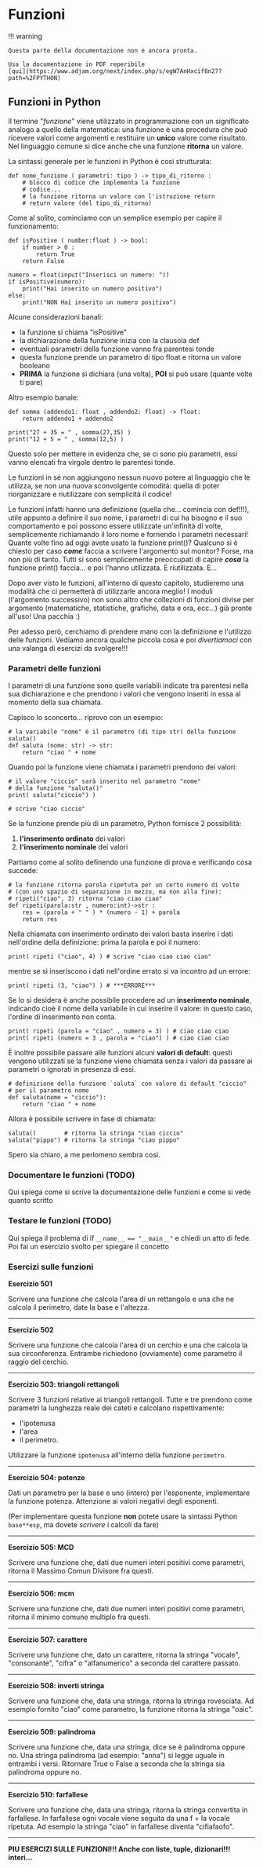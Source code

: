 # Funzioni

!!! warning

    Questa parte della documentazione non è ancora pronta.

    Usa la documentazione in PDF reperibile
    [qui](https://www.adjam.org/next/index.php/s/egW7AnHxcif8n27?path=%2FPYTHON)



<!-- ############################################################################################ -->

## Funzioni in Python

Il termine "*funzione*" viene utilizzato in programmazione con un significato analogo a quello della matematica: 
una funzione è una procedura che può ricevere valori come argomenti e restituire un **unico** valore come risultato. 
Nel linguaggio comune si dice anche che una funzione **ritorna** un valore.

La sintassi generale per le funzioni in Python è così strutturata:

    def nome_funzione ( parametri: tipo ) -> tipo_di_ritorno :
        # blocco di codice che implementa la funzione
        # codice... 
        # la funzione ritorna un valore con l'istruzione return
        # return valore (del tipo_di_ritorno)

Come al solito, cominciamo con un semplice esempio per capire il funzionamento:

    def isPositive ( number:float ) -> bool:
        if number > 0 :
            return True
        return False
    
    numero = float(input("Inserisci un numero: "))
    if isPositive(numero):
        print("Hai inserito un numero positivo")
    else:
        print("NON Hai inserito un numero positivo")
    
    
Alcune considerazioni banali:

- la funzione si chiama "isPositive"
- la dichiarazione della funzione inizia con la clausola def
- eventuali parametri della funzione vanno fra parentesi tonde
- questa funzione prende un parametro di tipo float e ritorna un valore booleano
- **PRIMA** la funzione si dichiara (una volta), **POI** si può usare (quante volte ti pare)

Altro esempio banale:

    def somma (addendo1: float , addendo2: float) -> float:
        return addendo1 + addendo2
    
    print("27 + 35 = " , somma(27,35) )
    print("12 + 5 = " , somma(12,5) )

Questo solo per mettere in evidenza che, se ci sono più parametri, essi
vanno elencati fra virgole dentro le parentesi tonde.

Le funzioni in sé non aggiungono nessun nuovo potere al linguaggio che
le utilizza, se non una nuova sconvolgente comodità: quella di poter
riorganizzare e riutilizzare con semplicità il codice!

Le funzioni infatti hanno una definizione (quella che... comincia con
def!!!), utile appunto a definire il suo nome, i parametri di cui ha
bisogno e il suo comportamento e poi possono essere utilizzate
un'infinità di volte, semplicemente richiamando il loro nome e fornendo
i parametri necessari! Quante volte fino ad oggi avete usato la funzione
print()? Qualcuno si è chiesto per caso ***come*** faccia a scrivere
l'argomento sul monitor? Forse, ma non più di tanto. Tutti si sono
semplicemente preoccupati di capire ***cosa*** la funzione print()
faccia... e poi l'hanno utilizzata. E riutilizzata. E...

Dopo aver visto le funzioni, all'interno di questo capitolo, studieremo
una modalità che ci permetterà di utilizzarle ancora meglio! I moduli
(l'argomento successivo) non sono altro che collezioni di funzioni
divise per argomento (matematiche, statistiche, grafiche, data e ora,
ecc...) già pronte all'uso! Una pacchia :)

Per adesso però, cerchiamo di prendere mano con la definizione e
l'utilizzo delle funzioni. Vediamo ancora qualche piccola cosa e poi
*divertiamoci* con una valanga di esercizi da svolgere!!!



<!-- ############################################################################################ -->

### Parametri delle funzioni

I parametri di una funzione sono quelle variabili indicate tra parentesi
nella sua dichiarazione e che prendono i valori che vengono inseriti in
essa al momento della sua chiamata.

Capisco lo sconcerto... riprovo con un esempio:

    # la variabile "nome" è il parametro (di tipo str) della funzione saluta()
    def saluta (nome: str) -> str:
        return "ciao " + nome

Quando poi la funzione viene chiamata i parametri prendono dei valori:

    # il valore "ciccio" sarà inserito nel parametro "nome"
    # della funzione "saluta()"
    print( saluta("ciccio") )
    
    # scrive "ciao ciccio"

Se la funzione prende più di un parametro, Python fornisce 2 possibilità:

1. **l'inserimento ordinato** dei valori
2. **l'inserimento nominale** dei valori

Partiamo come al solito definendo una funzione di prova e verificando cosa succede:

    # la funzione ritorna parola ripetuta per un certo numero di volte
    # (con uno spazio di separazione in mezzo, ma non alla fine):
    # ripeti("ciao", 3) ritorna "ciao ciao ciao"
    def ripeti(parola:str , numero:int)->str :
        res = (parola + " " ) * (numero - 1) + parola
        return res

Nella chiamata con inserimento ordinato dei valori basta inserire i dati
nell'ordine della definizione: prima la parola e poi il numero:

    print( ripeti ("ciao", 4) ) # scrive "ciao ciao ciao ciao"

mentre se si inseriscono i dati nell'ordine errato si va incontro ad un errore:

    print( ripeti (3, "ciao") ) # ***ERRORE***

Se lo si desidera è anche possibile procedere ad un **inserimento nominale**, 
indicando cioè il nome della variabile in cui inserire il valore: in questo caso, l'ordine di inserimento non conta.

    print( ripeti (parola = "ciao" , numero = 3) ) # ciao ciao ciao
    print( ripeti (numero = 3 , parola = "ciao") ) # ciao ciao ciao

È inoltre possibile passare alle funzioni alcuni **valori di default**: questi vengono utilizzati se la funzione 
viene chiamata senza i valori da passare ai parametri o ignorati in presenza di essi.

    # definizione della funzione `saluta` con valore di default "ciccio"
    # per il parametro nome
    def saluta(nome = "ciccio"):
        return "ciao " + nome

Allora è possibile scrivere in fase di chiamata:

    saluta()        # ritorna la stringa "ciao ciccio"
    saluta("pippo") # ritorna la stringa "ciao pippo"

Spero sia chiaro, a me perlomeno sembra così.

<!-- ############################################################################################ -->

### Documentare le funzioni (TODO)

Qui spiega come si scrive la documentazione delle funzioni e come si vede quanto scritto

<!-- ############################################################################################ -->

### Testare le funzioni (TODO)

Qui spiega il problema di if `__name__ == "__main__"` e chiedi un atto di fede. Poi fai un esercizio svolto per spiegare il concetto

<!-- ############################################################################################ -->

### Esercizi sulle funzioni

**Esercizio 501**

Scrivere una funzione che calcola l'area di un rettangolo e una che ne
calcola il perimetro, date la base e l'altezza.

------------------------------------------------------------------------------------------------

**Esercizio 502**

Scrivere una funzione che calcola l'area di un cerchio e una che
calcola la sua circonferenza. Entrambe richiedono (ovviamente) come
parametro il raggio del cerchio.

------------------------------------------------------------------------------------------------

**Esercizio 503: triangoli rettangoli**

Scrivere 3 funzioni relative ai triangoli rettangoli. Tutte e tre
prendono come parametri la lunghezza reale dei cateti e calcolano
rispettivamente:

- l'ipotenusa
- l'area
- il perimetro.

Utilizzare la funzione `ipotenusa` all'interno della funzione `perimetro`.

------------------------------------------------------------------------------------------------

**Esercizio 504: potenze**

Dati un parametro per la base e uno (intero) per l'esponente,
implementare la funzione potenza. Attenzione ai valori negativi degli
esponenti.

(Per implementare questa funzione **non** potete usare la sintassi Python `base**esp`, ma dovete *scrivere* i calcoli da fare)

------------------------------------------------------------------------------------------------

**Esercizio 505: MCD**

Scrivere una funzione che, dati due numeri interi positivi come parametri, ritorna il Massimo Comun Divisore fra questi.

------------------------------------------------------------------------------------------------

**Esercizio 506: mcm**

Scrivere una funzione che, dati due numeri interi positivi come parametri, ritorna il minimo comune multiplo fra questi.

------------------------------------------------------------------------------------------------

**Esercizio 507: carattere**

Scrivere una funzione che, dato un carattere, ritorna la stringa
"vocale", "consonante", "cifra" o "alfanumerico" a seconda del
carattere passato.

------------------------------------------------------------------------------------------------

**Esercizio 508: inverti stringa**

Scrivere una funzione che, data una stringa, ritorna la stringa
rovesciata. Ad esempio fornito "ciao" come parametro, la funzione
ritorna la stringa "oaic".

------------------------------------------------------------------------------------------------

**Esercizio 509: palindroma**

Scrivere una funzione che, data una stringa, dice se è palindroma oppure
no. Una stringa palindroma (ad esempio: "anna") si legge uguale in
entrambi i versi. Ritornare True o False a seconda che la stringa sia
palindroma oppure no.

------------------------------------------------------------------------------------------------

**Esercizio 510: farfallese**

Scrivere una funzione che, data una stringa, ritorna la stringa
convertita in farfallese. In farfallese ogni vocale viene seguita da una
f + la vocale ripetuta. Ad esempio la stringa "ciao" in farfallese
diventa "cifiafaofo".

------------------------------------------------------------------------------------------------

**PIU ESERCIZI SULLE FUNZIONI!!! Anche con liste, tuple, dizionari!!! interi...**

